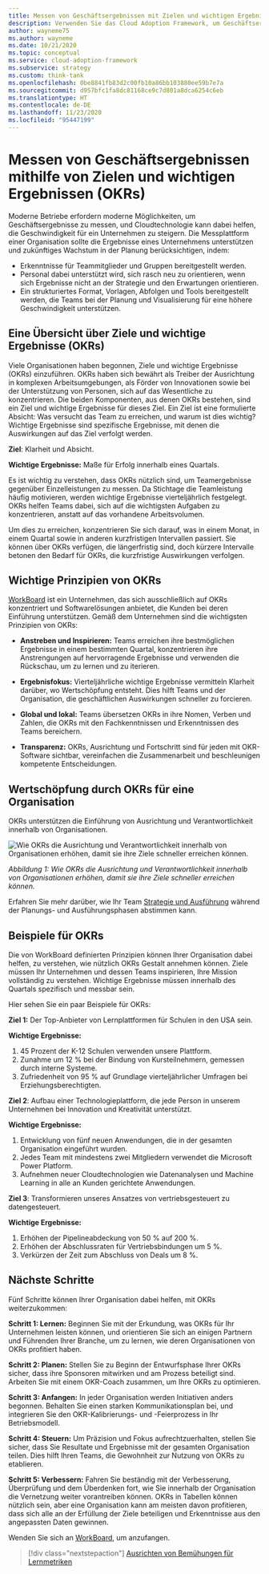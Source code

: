```yaml
---
title: Messen von Geschäftsergebnissen mit Zielen und wichtigen Ergebnissen (OKRs)
description: Verwenden Sie das Cloud Adoption Framework, um Geschäftsergebnisse mithilfe von Zielen und wichtigen Ergebnissen (OKRs) zu messen.
author: wayneme75
ms.author: wayneme
ms.date: 10/21/2020
ms.topic: conceptual
ms.service: cloud-adoption-framework
ms.subservice: strategy
ms.custom: think-tank
ms.openlocfilehash: 0be8841fb83d2c00fb10a86bb103880ee59b7e7a
ms.sourcegitcommit: d957bfc1fa8dc81168ce9c7d801a8dca6254c6eb
ms.translationtype: HT
ms.contentlocale: de-DE
ms.lasthandoff: 11/23/2020
ms.locfileid: "95447199"
---
```

<!-- docutune:casing WorkBoard -->

# <a name="measure-business-outcomes-using-objectives-and-key-results-okrs"></a>Messen von Geschäftsergebnissen mithilfe von Zielen und wichtigen Ergebnissen (OKRs)

Moderne Betriebe erfordern moderne Möglichkeiten, um Geschäftsergebnisse zu messen, und Cloudtechnologie kann dabei helfen, die Geschwindigkeit für ein Unternehmen zu steigern. Die Messplattform einer Organisation sollte die Ergebnisse eines Unternehmens unterstützen und zukünftiges Wachstum in der Planung berücksichtigen, indem:

- Erkenntnisse für Teammitglieder und Gruppen bereitgestellt werden.
- Personal dabei unterstützt wird, sich rasch neu zu orientieren, wenn sich Ergebnisse nicht an der Strategie und den Erwartungen orientieren.
- Ein strukturiertes Format, Vorlagen, Abfolgen und Tools bereitgestellt werden, die Teams bei der Planung und Visualisierung für eine höhere Geschwindigkeit unterstützen.

## <a name="an-overview-of-objectives-and-key-results-okrs"></a>Eine Übersicht über Ziele und wichtige Ergebnisse (OKRs)

Viele Organisationen haben begonnen, Ziele und wichtige Ergebnisse (OKRs) einzuführen. OKRs haben sich bewährt als Treiber der Ausrichtung in komplexen Arbeitsumgebungen, als Förder von Innovationen sowie bei der Unterstützung von Personen, sich auf das Wesentliche zu konzentrieren. Die beiden Komponenten, aus denen OKRs bestehen, sind ein Ziel und wichtige Ergebnisse für dieses Ziel. Ein Ziel ist eine formulierte Absicht: Was versucht das Team zu erreichen, und warum ist dies wichtig? Wichtige Ergebnisse sind spezifische Ergebnisse, mit denen die Auswirkungen auf das Ziel verfolgt werden.

**Ziel**: Klarheit und Absicht.

**Wichtige Ergebnisse:** Maße für Erfolg innerhalb eines Quartals.

Es ist wichtig zu verstehen, dass OKRs nützlich sind, um Teamergebnisse gegenüber Einzelleistungen zu messen. Da Stichtage die Teamleistung häufig motivieren, werden wichtige Ergebnisse vierteljährlich festgelegt. OKRs helfen Teams dabei, sich auf die wichtigsten Aufgaben zu konzentrieren, anstatt auf das vorhandene Arbeitsvolumen.

Um dies zu erreichen, konzentrieren Sie sich darauf, was in einem Monat, in einem Quartal sowie in anderen kurzfristigen Intervallen passiert. Sie können über OKRs verfügen, die längerfristig sind, doch kürzere Intervalle betonen den Bedarf für OKRs, die kurzfristige Auswirkungen verfolgen.

## <a name="okr-key-principles"></a>Wichtige Prinzipien von OKRs

[WorkBoard](https://www.workboard.com) ist ein Unternehmen, das sich ausschließlich auf OKRs konzentriert und Softwarelösungen anbietet, die Kunden bei deren Einführung unterstützen. Gemäß dem Unternehmen sind die wichtigsten Prinzipien von OKRs:

- **Anstreben und Inspirieren:** Teams erreichen ihre bestmöglichen Ergebnisse in einem bestimmten Quartal, konzentrieren ihre Anstrengungen auf hervorragende Ergebnisse und verwenden die Rückschau, um zu lernen und zu iterieren.

- **Ergebnisfokus:** Vierteljährliche wichtige Ergebnisse vermitteln Klarheit darüber, wo Wertschöpfung entsteht. Dies hilft Teams und der Organisation, die geschäftlichen Auswirkungen schneller zu forcieren.

- **Global und lokal:** Teams übersetzen OKRs in ihre Nomen, Verben und Zahlen, die OKRs mit den Fachkenntnissen und Erkenntnissen des Teams bereichern.

- **Transparenz:** OKRs, Ausrichtung und Fortschritt sind für jeden mit OKR-Software sichtbar, vereinfachen die Zusammenarbeit und beschleunigen kompetente Entscheidungen.

## <a name="how-okrs-add-value-to-an-organization"></a>Wertschöpfung durch OKRs für eine Organisation

OKRs unterstützen die Einführung von Ausrichtung und Verantwortlichkeit innerhalb von Organisationen.

![Wie OKRs die Ausrichtung und Verantwortlichkeit innerhalb von Organisationen erhöhen, damit sie ihre Ziele schneller erreichen können.](../../_images/strategy/OKR.jpg)

_Abbildung 1: Wie OKRs die Ausrichtung und Verantwortlichkeit innerhalb von Organisationen erhöhen, damit sie ihre Ziele schneller erreichen können._

Erfahren Sie mehr darüber, wie Ihr Team [Strategie und Ausführung](https://www.workboard.com/blog/execution-vs-strategy.php) während der Planungs- und Ausführungsphasen abstimmen kann.

## <a name="examples-of-okrs"></a>Beispiele für OKRs

Die von WorkBoard definierten Prinzipien können Ihrer Organisation dabei helfen, zu verstehen, wie nützlich OKRs Gestalt annehmen können. Ziele müssen Ihr Unternehmen und dessen Teams inspirieren, Ihre Mission vollständig zu verstehen. Wichtige Ergebnisse müssen innerhalb des Quartals spezifisch und messbar sein.

Hier sehen Sie ein paar Beispiele für OKRs:

**Ziel 1:** Der Top-Anbieter von Lernplattformen für Schulen in den USA sein.

**Wichtige Ergebnisse:**

1. 45 Prozent der K-12 Schulen verwenden unsere Plattform.
1. Zunahme um 12 % bei der Bindung von Kursteilnehmern, gemessen durch interne Systeme.
1. Zufriedenheit von 95 % auf Grundlage vierteljährlicher Umfragen bei Erziehungsberechtigten.

**Ziel 2**: Aufbau einer Technologieplattform, die jede Person in unserem Unternehmen bei Innovation und Kreativität unterstützt.

**Wichtige Ergebnisse:**

1. Entwicklung von fünf neuen Anwendungen, die in der gesamten Organisation eingeführt wurden.
1. Jedes Team mit mindestens zwei Mitgliedern verwendet die Microsoft Power Platform.
1. Aufnehmen neuer Cloudtechnologien wie Datenanalysen und Machine Learning in alle an Kunden gerichtete Anwendungen.

**Ziel 3**: Transformieren unseres Ansatzes von vertriebsgesteuert zu datengesteuert.

**Wichtige Ergebnisse:**

1. Erhöhen der Pipelineabdeckung von 50 % auf 200 %.
1. Erhöhen der Abschlussraten für Vertriebsbindungen um 5 %.
1. Verkürzen der Zeit zum Abschluss von Deals um 8 %.

## <a name="next-steps"></a>Nächste Schritte

Fünf Schritte können Ihrer Organisation dabei helfen, mit OKRs weiterzukommen:

**Schritt 1: Lernen:** Beginnen Sie mit der Erkundung, was OKRs für Ihr Unternehmen leisten können, und orientieren Sie sich an einigen Partnern und Führenden Ihrer Branche, um zu lernen, wie deren Organisationen von OKRs profitiert haben.

**Schritt 2: Planen:** Stellen Sie zu Beginn der Entwurfsphase Ihrer OKRs sicher, dass ihre Sponsoren mitwirken und am Prozess beteiligt sind. Arbeiten Sie mit einem OKR-Coach zusammen, um Ihre OKRs zu optimieren.

**Schritt 3: Anfangen:** In jeder Organisation werden Initiativen anders begonnen. Behalten Sie einen starken Kommunikationsplan bei, und integrieren Sie den OKR-Kalibrierungs- und -Feierprozess in Ihr Betriebsmodell.

**Schritt 4: Steuern:** Um Präzision und Fokus aufrechtzuerhalten, stellen Sie sicher, dass Sie Resultate und Ergebnisse mit der gesamten Organisation teilen. Dies hilft Ihren Teams, die Gewohnheit zur Nutzung von OKRs zu etablieren.

**Schritt 5: Verbessern:** Fahren Sie beständig mit der Verbesserung, Überprüfung und dem Überdenken fort, wie Sie innerhalb der Organisation die Vernetzung weiter vorantreiben können. OKRs in Tabellen können nützlich sein, aber eine Organisation kann am meisten davon profitieren, dass sich alle an der Erfüllung der Ziele beteiligen und Erkenntnisse aus den angepassten Daten gewinnen.

Wenden Sie sich an [WorkBoard](https://appsource.microsoft.com/en-us/marketplace/co-sell/SOL-31525-NGJ), um anzufangen.

> [!div class="nextstepaction"]
> [Ausrichten von Bemühungen für Lernmetriken](../learning-metrics.md)
